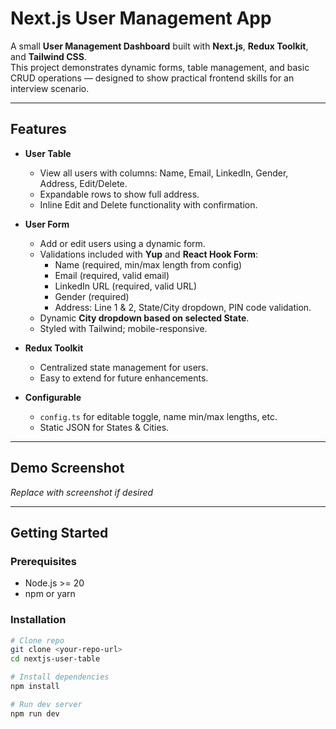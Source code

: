 # Next.js User Management App

A small **User Management Dashboard** built with **Next.js**, **Redux Toolkit**, and **Tailwind CSS**.  
This project demonstrates dynamic forms, table management, and basic CRUD operations — designed to show practical frontend skills for an interview scenario.

---

## Features

- **User Table**

  - View all users with columns: Name, Email, LinkedIn, Gender, Address, Edit/Delete.
  - Expandable rows to show full address.
  - Inline Edit and Delete functionality with confirmation.

- **User Form**

  - Add or edit users using a dynamic form.
  - Validations included with **Yup** and **React Hook Form**:
    - Name (required, min/max length from config)
    - Email (required, valid email)
    - LinkedIn URL (required, valid URL)
    - Gender (required)
    - Address: Line 1 & 2, State/City dropdown, PIN code validation.
  - Dynamic **City dropdown based on selected State**.
  - Styled with Tailwind; mobile-responsive.

- **Redux Toolkit**

  - Centralized state management for users.
  - Easy to extend for future enhancements.

- **Configurable**
  - `config.ts` for editable toggle, name min/max lengths, etc.
  - Static JSON for States & Cities.

---

## Demo Screenshot

_Replace with screenshot if desired_

---

## Getting Started

### Prerequisites

- Node.js >= 20
- npm or yarn

### Installation

```bash
# Clone repo
git clone <your-repo-url>
cd nextjs-user-table

# Install dependencies
npm install

# Run dev server
npm run dev

```
